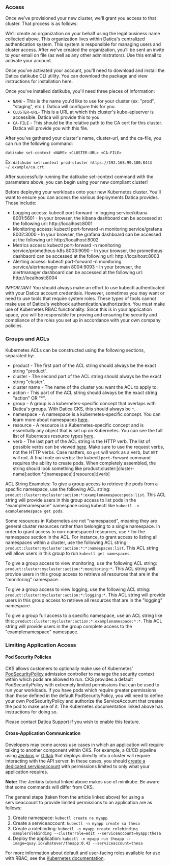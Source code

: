 ### Access

Once we've provisioned your new cluster, we'll grant you access to that cluster. That process is as follows:

We'll create an organization on your behalf using the legal business name collected above. This organization lives within Datica's centralized authentication system. This system is responsible for managing users and cluster access.
After we've created the organization, you'll be sent an invite to your email on file (as well as any other administrators). Use this email to activate your account.

Once you've activated your account, you'll need to download and install the Datica datikube CLI utility. You can download the package and view instructions for installation here.

Once you've installed datikube, you'll need three pieces of information:

* `NAME` - This is the name you'd like to use for your cluster (ex: "prod", "staging", etc.). Datica will configure this for you.
* `CLUSTER-URL`- This is a URL at which this cluster's kube-apiserver is accessible. Datica will provide this to you.
* `CA-FILE` - This should be the relative path to the CA cert for this cluster. Datica will provide you with this file.

After you've gathered your cluster's name, cluster-url, and the ca-file, you can run the following command:

`datikube set-context <NAME> <CLUSTER-URL> <CA-FILE>`

Ex: `datikube set-context prod-cluster https://192.168.99.100:8443 ~/.example/ca.crt`

After successfully running the datikube set-context command with the parameters above, you can begin using your new compliant cluster!

Before deploying your workloads onto your new Kubernetes cluster. You'll want to ensure you can access the various deployments Datica provides. Those include:

* Logging access: kubectl port-forward -n logging service/kibana 8001:5601 - In your browser, the kibana dashboard can be accessed at the following url: http://localhost:8001
* Monitoring access: kubectl port-forward -n monitoring service/grafana 8002:3000 - In your browser, the grafana dashboard can be accessed at the following url: http://localhost:8002
* Metrics access: kubectl port-forward -n monitoring service/prometheus-k8s 8003:9090 - In your browser, the prometheus dashbaord can be accessed at the following url: http://localhost:8003
* Alerting access: kubectl port-forward -n monitoring service/alertmanager-main 8004:9093 - In your browser, the alertmanager dashboard can be accessed at the following url: http://localhost:8004

*IMPORTANT* You should always make an effort to use kubectl authenticated with your Datica account credentials. However, sometimes you may want or need to use tools that require system roles. These types of tools cannot make use of Datica's webhook authentication/authorization. You must make use of Kubernetes RBAC functionality. Since this is in your application space, you will be responsible for proving and ensuring the security and compliance of the roles you set up in accordance with your own company policies.

### Groups and ACLs

Kubernetes ACLs can be constructed using the following sections, separated by:

* product - The first part of the ACL string should always be the exact string "product".
* cluster - The second part of the ACL string should always be the exact string "cluster".
* cluster name - The name of the cluster you want the ACL to apply to.
* action - This part of the ACL string should always be the exact string "action" OR "*".
* group - A group is a kubernetes-specific concept that overlaps with Datica's groups. With Datica CKS, this should always be `*`.
* namespace - A namespace is a kubernetes-specific concept. You can learn more about namespaces [here](https://kubernetes.io/docs/concepts/overview/working-with-objects/namespaces/).
* resource - A resource is a Kubernetes-specific concept and is essentially any object that is set up on Kubernetes. You can see the full list of Kubernetes resource types [here](https://kubernetes.io/docs/reference/kubectl/overview/#resource-types).
* verb - The last part of the ACL string is the HTTP verb. The list of possible verbs can be viewed [here](https://kubernetes.io/docs/reference/access-authn-authz/authorization/#determine-the-request-verb). Make sure to use the request verbs, not the HTTP verbs. Case matters, so `get` will work as a verb, but `GET` will not. A final note on verbs: the kubectl `port-forward` command requires the ability to create pods.
When completely assembled, the string should look something like product:cluster:[cluster-name]:action:*:[namespace]:[resource]:[verb]

ACL String Examples:
To give a group access to retrieve the pods from a specific namespace, use the following ACL string: `product:cluster:mycluster:action:*:examplenamespace:pods:list`. This ACL string will provide users in this group access to list pods in the "examplenamespace" namespace using kubectl like `kubectl -n examplenamespace get pods`.

Some resources in Kubernetes are not "namespaced", meaning they are general cluster resources rather than belonging to a single namespace. In order to grant access to non-namespaced resources, use `*` for the namespace section in the ACL. For instance, to grant access to listing all namespaces within a cluster, use the following ACL string: `product:cluster:mycluster:action:*:*:namespaces:list`. This ACL string will allow users in this group to run `kubectl get namespaces`.

To give a group access to view monitoring, use the following ACL string: `product:cluster:mycluster:action:*:monitoring:*`. This ACL string will provide users in this group access to retrieve all resources that are in the "monitoring" namespace.

To give a group access to view logging, use the following ACL string: `product:cluster:mycluster:action:*:logging:*`. This ACL string will provide users in this group access to retrieve all resources that are in the "logging" namespace.

To give a group full access to a specific namespace, use an ACL string like this: `product:cluster:mycluster:action:*:examplenamespace:*:*`. This ACL string will provide users in the group complete access to the "examplenamespace" namespace.

### Limiting Application Access

#### Pod Security Policies

CKS allows customers to optionally make use of Kubernetes’ [PodSecurityPolicy](https://kubernetes.io/docs/concepts/policy/pod-security-policy/) admission controller to manage the security context within which pods are allowed to run. CKS provides a default PodSecurityPolicy with extremely limited permissions that can be used to run your workloads. If you have pods which require greater permissions than those defined in the default PodSecurityPolicy, you will need to define your own PodSecurityPolicy and authorize the ServiceAccount that creates the pod to make use of it. The Kubernetes documentation linked above has instructions for doing so.

Please contact Datica Support if you wish to enable this feature.


#### Cross-Application Communication

Developers may come across use cases in which an application will require talking to another component within CKS. For example, a CI/CD pipeline using [Jenkins](https://www.linux.com/blog/learn/chapter/Intro-to-Kubernetes/2017/6/set-cicd-pipeline-jenkins-pod-kubernetes-part-2)  or [Gitlab](https://about.gitlab.com/2017/09/21/how-to-create-ci-cd-pipeline-with-autodeploy-to-kubernetes-using-gitlab-and-helm/) that deploys directly into a cluster will require interacting with the API server. In these cases, you should [create a dedicated serviceaccount](https://itnext.io/the-abc-of-kubernetes-access-control-e7d280af5c88) with permissions limited to only what your application requires.

**Note:** The Jenkins tutorial linked above makes use of minikube. Be aware that some commands will differ from CKS.

The general steps (taken from the article linked above) for using a serviceaccount to provide limited permissions to an application are as follows:

1. Create namespace: `kubectl create ns myapp`
1. Create a serviceaccount: `kubectl -n myapp create sa thesa`
1. Create a rolebinding: `kubectl -n myapp create rolebinding samplerolebinding --clusterrole=edit --serviceaccount=myapp:thesa`
1. Deploy the application: `kubectl -n myapp run theapp --image=quay.io/whatever/theapp:0.42 --serviceaccount=thesa`

For more information about default and user-facing roles available for use with RBAC, see the [Kubernetes documentation](https://kubernetes.io/docs/reference/access-authn-authz/rbac/#default-roles-and-role-bindings).